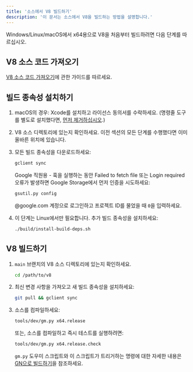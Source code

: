 ```yaml
---
title: '소스에서 V8 빌드하기'
description: '이 문서는 소스에서 V8을 빌드하는 방법을 설명합니다.'
---
```

Windows/Linux/macOS에서 x64용으로 V8을 처음부터 빌드하려면 다음 단계를 따르십시오.

## V8 소스 코드 가져오기

[V8 소스 코드 가져오기](/docs/source-code)에 관한 가이드를 따르세요.

## 빌드 종속성 설치하기

1. macOS의 경우: Xcode를 설치하고 라이선스 동의서를 수락하세요. (명령줄 도구를 별도로 설치했다면, [먼저 제거하십시오](https://bugs.chromium.org/p/chromium/issues/detail?id=729990#c1).)

1. V8 소스 디렉토리에 있는지 확인하세요. 이전 섹션의 모든 단계를 수행했다면 이미 올바른 위치에 있습니다.

1. 모든 빌드 종속성을 다운로드하세요:

   ```bash
   gclient sync
   ```

   Google 직원용 - 훅을 실행하는 동안 Failed to fetch file 또는 Login required 오류가 발생하면 Google Storage에서 먼저 인증을 시도하세요:

   ```bash
   gsutil.py config
   ```

   @google.com 계정으로 로그인하고 프로젝트 ID를 물었을 때 `0`을 입력하세요.

1. 이 단계는 Linux에서만 필요합니다. 추가 빌드 종속성을 설치하세요:

    ```bash
    ./build/install-build-deps.sh
    ```

## V8 빌드하기

1. `main` 브랜치의 V8 소스 디렉토리에 있는지 확인하세요.

    ```bash
    cd /path/to/v8
    ```

1. 최신 변경 사항을 가져오고 새 빌드 종속성을 설치하세요:

    ```bash
    git pull && gclient sync
    ```

1. 소스를 컴파일하세요:

    ```bash
    tools/dev/gm.py x64.release
    ```

    또는, 소스를 컴파일하고 즉시 테스트를 실행하려면:

    ```bash
    tools/dev/gm.py x64.release.check
    ```

    `gm.py` 도우미 스크립트와 이 스크립트가 트리거하는 명령에 대한 자세한 내용은 [GN으로 빌드하기](/docs/build-gn)을 참조하세요.

